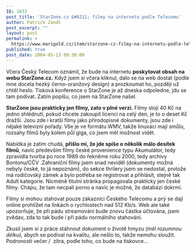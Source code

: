 ```yaml
---
ID: 1033
post_title: 'StarZone.cz &#8211; filmy na internetu podle Telecomu'
author: Patrick Zandl
post_excerpt: ""
layout: post
permalink: >
  https://www.marigold.cz/item/starzone-cz-filmy-na-internetu-podle-telecomu
published: true
post_date: 2004-05-13 09:30:00
---
```

<P>Včera Český Telecom oznámil, že bude na internetu <STRONG>poskytovat obsah na webu StarZone.cz.</STRONG> Když jsem si včera kliknul, dalo se na web dostat (podle mne docela hezký černo-oranžový design)&#160;a prozkoumat ho, později už chtěl heslo. Tisková konference o StarZone je až dneska odpoledne, jdu se tam podívat. Zatím popíšu, co jsem na StarZone našel. </P>
<P><STRONG>StarZone jsou prakticky jen filmy, zato v plné verzi.</STRONG> Filmy stojí 40 Kč na jedno shlédnutí, pokud chcete zakoupit licenci na celý den, je to o deset Kč dražší. Jsou zde i kratší filmy jako přírodopisné dokumenty, jsou zde i nějaké televizní pořady. Vše je ve formátu WMV, takže linuxáci mají smůlu, rozsahy filmů byly kolem půl giga, co jsem měl možnost vidět. </P>
<P>Nabídka je zatím chudá, <STRONG>přišlo mi, že jde spíše o několik málo desítek filmů</STRONG>, navíc především filmy české provenience typu Akumulátor, tedy zpravidla tvorba po roce 1989 do řekněme roku 2000, tedy archivy Bontonu/CČV&#160;.Zahraniční filmy jsem snad neviděl (dokumenty možná nebyly české, to já nepoznám), do sekce thrilery jsem se nedostal, protože má rodičovský zámek a bylo potřeba se registrovat a přihlásit, stejně tak Adult kategorie. Nicméně titulní stránka propagovala prakticky jen české filmy. Chápu, že tam necpali porno a navíc je možné, že databázi dokrmí.</P>
<P>Filmy si mohou stahovat pouze zákazníci Českého Telecomu a prý se dají online prohlížet na linkách o rychlostech nad 512 Kb/s. Web ale také upozorňuje, že při pádu streamování bude znovu částka účtována, jsem zvědav, zda to tak bude i při pádu normálního stahování. </P>
<P>Zkusil jsem si z práce stáhnout dokument o životě hmyzu <EM>(měl rozumnou délku), </EM>abych se podíval na kvalitu, ale nešlo to, takže nemohu sloužit. Podronosti večer /&#160; zítra, podle toho, co bude na tiskovce...</P>